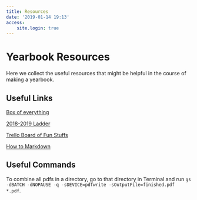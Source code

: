 ```yaml
---
title: Resources
date: '2019-01-14 19:13'
access:
    site.login: true
---
```


# Yearbook Resources
Here we collect the useful resources that might be helpful in the course of making a yearbook.

## Useful Links

[Box of everything](caltech.box.com)

[2018-2019 Ladder](https://docs.google.com/spreadsheets/d/1RZ9-TFsxzsjA92KfOxS7OIit8_xwOqC_HP5xiy7OfqY/edit?usp=sharing)

[Trello Board of Fun Stuffs](https://trello.com/b/orwxPcu5)

[How to Markdown](https://github.com/adam-p/markdown-here/wiki/Markdown-Cheatsheet#code)


## Useful Commands
 To combine all pdfs in a directory, go to that directory in Terminal and run `gs -dBATCH -dNOPAUSE -q -sDEVICE=pdfwrite -sOutputFile=finished.pdf *.pdf`.
